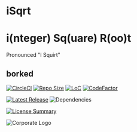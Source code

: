 # iSqrt
i(nteger) Sq(uare) R(oo)t
==========

Pronounced "I Squirt"

borked
----------

[![CircleCI](https://img.shields.io/circleci/build/github/InnovAnon-Inc/iSqrt?color=%23FF1100&logo=InnovAnon%2C%20Inc.&logoColor=%23FF1133&style=plastic)](https://circleci.com/gh/InnovAnon-Inc/iSqrt)
[![Repo Size](https://img.shields.io/github/repo-size/InnovAnon-Inc/iSqrt?color=%23FF1100&logo=InnovAnon%2C%20Inc.&logoColor=%23FF1133&style=plastic)](https://github.com/InnovAnon-Inc/iSqrt)
[![LoC](https://tokei.rs/b1/github/InnovAnon-Inc/iSqrt?category=code)](https://github.com/InnovAnon-Inc/iSqrt)
[![CodeFactor](https://www.codefactor.io/repository/github/InnovAnon-Inc/iSqrt/badge)](https://www.codefactor.io/repository/github/InnovAnon-Inc/iSqrt)

[![Latest Release](https://img.shields.io/github/commits-since/InnovAnon-Inc/iSqrt/latest?color=%23FF1100&include_prereleases&logo=InnovAnon%2C%20Inc.&logoColor=%23FF1133&style=plastic)](https://github.com/InnovAnon-Inc/iSqrt/releases/latest)
![Dependencies](https://img.shields.io/librariesio/github/InnovAnon-Inc/iSqrt?color=%23FF1100&style=plastic)

[![License Summary](https://img.shields.io/github/license/InnovAnon-Inc/iSqrt?color=%23FF1100&label=Free%20Code%20for%20a%20Free%20World%21&logo=InnovAnon%2C%20Inc.&logoColor=%23FF1133&style=plastic)](https://tldrlegal.com/license/unlicense#summary)

![Corporate Logo](https://i.imgur.com/UD8y4Is.gif)


